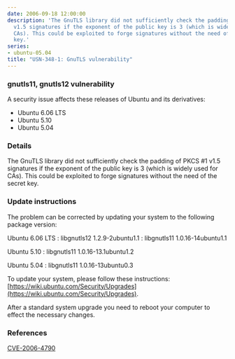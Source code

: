 ```yaml
---
date: 2006-09-18 12:00:00
description: 'The GnuTLS library did not sufficiently check the padding of PKCS #1
  v1.5 signatures if the exponent of the public key is 3 (which is widely used for
  CAs). This could be exploited to forge signatures without the need of the secret
  key.'
series:
- ubuntu-05.04
title: "USN-348-1: GnuTLS vulnerability"
---
```


### gnutls11, gnutls12 vulnerability

A security issue affects these releases of Ubuntu and its derivatives:

* Ubuntu 6.06 LTS
* Ubuntu 5.10
* Ubuntu 5.04

### Details

The GnuTLS library did not sufficiently check the padding of PKCS #1 v1.5 signatures if the exponent of the public key is 3 (which is widely used for CAs). This could be exploited to forge signatures without the need of the secret key.

### Update instructions

The problem can be corrected by updating your system to the following package version:

Ubuntu 6.06 LTS
 : libgnutls12 <span>1.2.9-2ubuntu1.1</span>
 : libgnutls11 <span>1.0.16-14ubuntu1.1</span>

Ubuntu 5.10
 : libgnutls11 <span>1.0.16-13.1ubuntu1.2</span>

Ubuntu 5.04
 : libgnutls11 <span>1.0.16-13ubuntu0.3</span>

To update your system, please follow these instructions: [https://wiki.ubuntu.com/Security/Upgrades](https://wiki.ubuntu.com/Security/Upgrades).

After a standard system upgrade you need to reboot your computer to effect the necessary changes.

### References

 [CVE-2006-4790](http://people.ubuntu.com/~ubuntu-security/cve/CVE-2006-4790)

